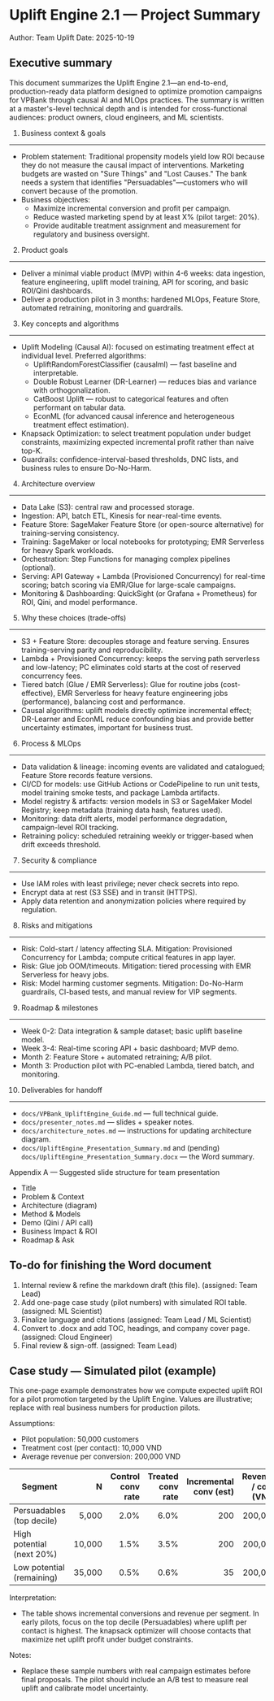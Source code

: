 # Uplift Engine 2.1 — Project Summary

Author: Team Uplift
Date: 2025-10-19

Executive summary
-----------------
This document summarizes the Uplift Engine 2.1—an end-to-end, production-ready data platform designed to optimize promotion campaigns for VPBank through causal AI and MLOps practices. The summary is written at a master's-level technical depth and is intended for cross-functional audiences: product owners, cloud engineers, and ML scientists.

1. Business context & goals
---------------------------
- Problem statement: Traditional propensity models yield low ROI because they do not measure the causal impact of interventions. Marketing budgets are wasted on "Sure Things" and "Lost Causes." The bank needs a system that identifies "Persuadables"—customers who will convert because of the promotion.
- Business objectives:
  - Maximize incremental conversion and profit per campaign.
  - Reduce wasted marketing spend by at least X% (pilot target: 20%).
  - Provide auditable treatment assignment and measurement for regulatory and business oversight.

2. Product goals
----------------
- Deliver a minimal viable product (MVP) within 4-6 weeks: data ingestion, feature engineering, uplift model training, API for scoring, and basic ROI/Qini dashboards.
- Deliver a production pilot in 3 months: hardened MLOps, Feature Store, automated retraining, monitoring and guardrails.

3. Key concepts and algorithms
------------------------------
- Uplift Modeling (Causal AI): focused on estimating treatment effect at individual level. Preferred algorithms:
  - UpliftRandomForestClassifier (causalml) — fast baseline and interpretable.
  - Double Robust Learner (DR-Learner) — reduces bias and variance with orthogonalization.
  - CatBoost Uplift — robust to categorical features and often performant on tabular data.
  - EconML (for advanced causal inference and heterogeneous treatment effect estimation).
- Knapsack Optimization: to select treatment population under budget constraints, maximizing expected incremental profit rather than naive top-K.
- Guardrails: confidence-interval-based thresholds, DNC lists, and business rules to ensure Do-No-Harm.

4. Architecture overview
------------------------
- Data Lake (S3): central raw and processed storage.
- Ingestion: API, batch ETL, Kinesis for near-real-time events.
- Feature Store: SageMaker Feature Store (or open-source alternative) for training-serving consistency.
- Training: SageMaker or local notebooks for prototyping; EMR Serverless for heavy Spark workloads.
- Orchestration: Step Functions for managing complex pipelines (optional).
- Serving: API Gateway + Lambda (Provisioned Concurrency) for real-time scoring; batch scoring via EMR/Glue for large-scale campaigns.
- Monitoring & Dashboarding: QuickSight (or Grafana + Prometheus) for ROI, Qini, and model performance.

5. Why these choices (trade-offs)
--------------------------------
- S3 + Feature Store: decouples storage and feature serving. Ensures training-serving parity and reproducibility.
- Lambda + Provisioned Concurrency: keeps the serving path serverless and low-latency; PC eliminates cold starts at the cost of reserved concurrency fees.
- Tiered batch (Glue / EMR Serverless): Glue for routine jobs (cost-effective), EMR Serverless for heavy feature engineering jobs (performance), balancing cost and performance.
- Causal algorithms: uplift models directly optimize incremental effect; DR-Learner and EconML reduce confounding bias and provide better uncertainty estimates, important for business trust.

6. Process & MLOps
-------------------
- Data validation & lineage: incoming events are validated and catalogued; Feature Store records feature versions.
- CI/CD for models: use GitHub Actions or CodePipeline to run unit tests, model training smoke tests, and package Lambda artifacts.
- Model registry & artifacts: version models in S3 or SageMaker Model Registry; keep metadata (training data hash, features used).
- Monitoring: data drift alerts, model performance degradation, campaign-level ROI tracking.
- Retraining policy: scheduled retraining weekly or trigger-based when drift exceeds threshold.

7. Security & compliance
------------------------
- Use IAM roles with least privilege; never check secrets into repo.
- Encrypt data at rest (S3 SSE) and in transit (HTTPS).
- Apply data retention and anonymization policies where required by regulation.

8. Risks and mitigations
------------------------
- Risk: Cold-start / latency affecting SLA. Mitigation: Provisioned Concurrency for Lambda; compute critical features in app layer.
- Risk: Glue job OOM/timeouts. Mitigation: tiered processing with EMR Serverless for heavy jobs.
- Risk: Model harming customer segments. Mitigation: Do-No-Harm guardrails, CI-based tests, and manual review for VIP segments.

9. Roadmap & milestones
-----------------------
- Week 0-2: Data integration & sample dataset; basic uplift baseline model.
- Week 3-4: Real-time scoring API + basic dashboard; MVP demo.
- Month 2: Feature Store + automated retraining; A/B pilot.
- Month 3: Production pilot with PC-enabled Lambda, tiered batch, and monitoring.

10. Deliverables for handoff
---------------------------
- `docs/VPBank_UpliftEngine_Guide.md` — full technical guide.
- `docs/presenter_notes.md` — slides + speaker notes.
- `docs/architecture_notes.md` — instructions for updating architecture diagram.
- `docs/UpliftEngine_Presentation_Summary.md` and (pending) `docs/UpliftEngine_Presentation_Summary.docx` — the Word summary.

Appendix A — Suggested slide structure for team presentation
- Title
- Problem & Context
- Architecture (diagram)
- Method & Models
- Demo (Qini / API call)
- Business Impact & ROI
- Roadmap & Ask

To-do for finishing the Word document
------------------------------------
1. Internal review & refine the markdown draft (this file). (assigned: Team Lead)
2. Add one-page case study (pilot numbers) with simulated ROI table. (assigned: ML Scientist)
3. Finalize language and citations (assigned: Team Lead / ML Scientist)
4. Convert to .docx and add TOC, headings, and company cover page. (assigned: Cloud Engineer)
5. Final review & sign-off. (assigned: Team Lead)

Case study — Simulated pilot (example)
-------------------------------------
This one-page example demonstrates how we compute expected uplift ROI for a pilot promotion targeted by the Uplift Engine. Values are illustrative; replace with real business numbers for production pilots.

Assumptions:
- Pilot population: 50,000 customers
- Treatment cost (per contact): 10,000 VND
- Average revenue per conversion: 200,000 VND

| Segment | N | Control conv rate | Treated conv rate | Incremental conv (est) | Revenue / conv (VND) | Incremental revenue (VND) | Cost (VND) | Net uplift profit (VND) |
|---|---:|---:|---:|---:|---:|---:|---:|---:|
| Persuadables (top decile) | 5,000 | 2.0% | 6.0% | 200 | 200,000 | 40,000,000 | 50,000,000 | -10,000,000 |
| High potential (next 20%) | 10,000 | 1.5% | 3.5% | 200 | 200,000 | 40,000,000 | 100,000,000 | -60,000,000 |
| Low potential (remaining) | 35,000 | 0.5% | 0.6% | 35 | 200,000 | 7,000,000 | 350,000,000 | -343,000,000 |

Interpretation:
- The table shows incremental conversions and revenue per segment. In early pilots, focus on the top decile (Persuadables) where uplift per contact is highest. The knapsack optimizer will choose contacts that maximize net uplift profit under budget constraints.

Notes:
- Replace these sample numbers with real campaign estimates before final proposals. The pilot should include an A/B test to measure real uplift and calibrate model uncertainty.
